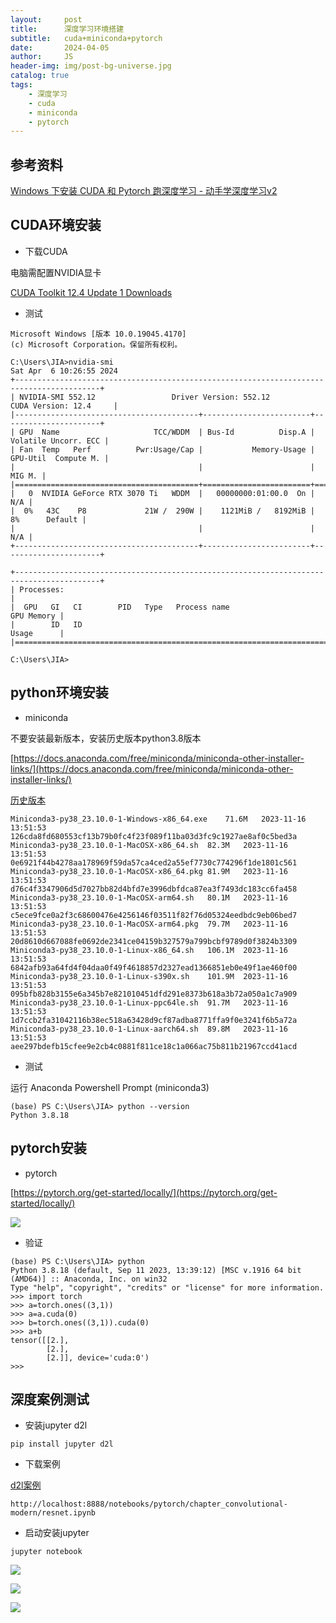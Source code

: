 ```yaml
---
layout:     post
title:      深度学习环境搭建
subtitle:   cuda+miniconda+pytorch
date:       2024-04-05
author:     JS
header-img: img/post-bg-universe.jpg
catalog: true
tags:
    - 深度学习
    - cuda
    - miniconda
    - pytorch
---
```


## 参考资料

[Windows 下安装 CUDA 和 Pytorch 跑深度学习 - 动手学深度学习v2
](https://www.bilibili.com/video/BV18K411w7Vs/?share_source=copy_web&vd_source=d7497bfa823e7066cd083ec6853f291f)

## CUDA环境安装

* 下载CUDA

电脑需配置NVIDIA显卡

[CUDA Toolkit 12.4 Update 1 Downloads](https://developer.nvidia.com/cuda-downloads?target_os=Windows&target_arch=x86_64&target_version=10&target_type=exe_local)

* 测试

```
Microsoft Windows [版本 10.0.19045.4170]
(c) Microsoft Corporation。保留所有权利。

C:\Users\JIA>nvidia-smi
Sat Apr  6 10:26:55 2024
+-----------------------------------------------------------------------------------------+
| NVIDIA-SMI 552.12                 Driver Version: 552.12         CUDA Version: 12.4     |
|-----------------------------------------+------------------------+----------------------+
| GPU  Name                     TCC/WDDM  | Bus-Id          Disp.A | Volatile Uncorr. ECC |
| Fan  Temp   Perf          Pwr:Usage/Cap |           Memory-Usage | GPU-Util  Compute M. |
|                                         |                        |               MIG M. |
|=========================================+========================+======================|
|   0  NVIDIA GeForce RTX 3070 Ti   WDDM  |   00000000:01:00.0  On |                  N/A |
|  0%   43C    P8             21W /  290W |    1121MiB /   8192MiB |      8%      Default |
|                                         |                        |                  N/A |
+-----------------------------------------+------------------------+----------------------+

+-----------------------------------------------------------------------------------------+
| Processes:                                                                              |
|  GPU   GI   CI        PID   Type   Process name                              GPU Memory |
|        ID   ID                                                               Usage      |
|=========================================================================================|

C:\Users\JIA>

```

## python环境安装

* miniconda

不要安装最新版本，安装历史版本python3.8版本

[https://docs.anaconda.com/free/miniconda/miniconda-other-installer-links/](https://docs.anaconda.com/free/miniconda/miniconda-other-installer-links/)

[历史版本](https://repo.anaconda.com/miniconda/)

```
Miniconda3-py38_23.10.0-1-Windows-x86_64.exe	71.6M	2023-11-16 13:51:53	126cda8fd680553cf13b79b0fc4f23f089f11ba03d3fc9c1927ae8af0c5bed3a
Miniconda3-py38_23.10.0-1-MacOSX-x86_64.sh	82.3M	2023-11-16 13:51:53	0e6921f44b4278aa178969f59da57ca4ced2a55ef7730c774296f1de1801c561
Miniconda3-py38_23.10.0-1-MacOSX-x86_64.pkg	81.9M	2023-11-16 13:51:53	d76c4f3347906d5d7027bb82d4bfd7e3996dbfdca87ea3f7493dc183cc6fa458
Miniconda3-py38_23.10.0-1-MacOSX-arm64.sh	80.1M	2023-11-16 13:51:53	c5ece9fce0a2f3c68600476e4256146f03511f82f76d05324eedbdc9eb06bed7
Miniconda3-py38_23.10.0-1-MacOSX-arm64.pkg	79.7M	2023-11-16 13:51:53	20d8610d667088fe0692de2341ce04159b327579a799bcbf9789d0f3824b3309
Miniconda3-py38_23.10.0-1-Linux-x86_64.sh	106.1M	2023-11-16 13:51:53	6842afb93a64fd4f04daa0f49f4618857d2327ead1366851eb0e49f1ae460f00
Miniconda3-py38_23.10.0-1-Linux-s390x.sh	101.9M	2023-11-16 13:51:53	095bfb828b3155e6a345b7e821010451dfd291e8373b618a3b72a050a1c7a909
Miniconda3-py38_23.10.0-1-Linux-ppc64le.sh	91.7M	2023-11-16 13:51:53	1d7ccb2fa31042116b38ec518a63428d9cf87adba8771ffa9f0e3241f6b5a72a
Miniconda3-py38_23.10.0-1-Linux-aarch64.sh	89.8M	2023-11-16 13:51:53	aee297bdefb15cfee9e2cb4c0881f811ce18c1a066ac75b811b21967ccd41acd
```

* 测试

运行 Anaconda Powershell Prompt (miniconda3)

```
(base) PS C:\Users\JIA> python --version
Python 3.8.18
```

## pytorch安装

* pytorch

[https://pytorch.org/get-started/locally/](https://pytorch.org/get-started/locally/)

![](imgs/2024-04-06-11-18-41.png)

* 验证

```
(base) PS C:\Users\JIA> python
Python 3.8.18 (default, Sep 11 2023, 13:39:12) [MSC v.1916 64 bit (AMD64)] :: Anaconda, Inc. on win32
Type "help", "copyright", "credits" or "license" for more information.
>>> import torch
>>> a=torch.ones((3,1))
>>> a=a.cuda(0)
>>> b=torch.ones((3,1)).cuda(0)
>>> a+b
tensor([[2.],
        [2.],
        [2.]], device='cuda:0')
>>>
```

## 深度案例测试

* 安装jupyter d2l

```
pip install jupyter d2l
```

* 下载案例

[d2l案例](https://courses.d2l.ai/zh-v2/)

```
http://localhost:8888/notebooks/pytorch/chapter_convolutional-modern/resnet.ipynb
```

* 启动安装jupyter

```
jupyter notebook
```

![](imgs/2024-04-06-11-35-07.png)

![](imgs/2024-04-06-11-37-33.png)

![](imgs/2024-04-06-11-37-06.png)
